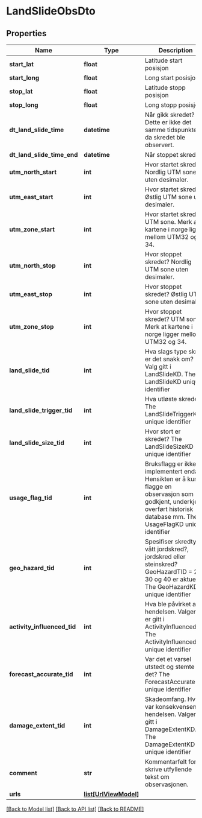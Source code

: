 # LandSlideObsDto

## Properties
Name | Type | Description | Notes
------------ | ------------- | ------------- | -------------
**start_lat** | **float** | Latitude start posisjon | [optional] 
**start_long** | **float** | Long start posisjon | [optional] 
**stop_lat** | **float** | Latitude stopp posisjon | [optional] 
**stop_long** | **float** | Long stopp posisjon | [optional] 
**dt_land_slide_time** | **datetime** | Når gikk skredet? Dette er ikke det samme tidspunktet da skredet ble observert. | 
**dt_land_slide_time_end** | **datetime** | Når stoppet skredet? | [optional] 
**utm_north_start** | **int** | Hvor startet skredet? Nordlig UTM sone uten desimaler. | [optional] 
**utm_east_start** | **int** | Hvor startet skredet? Østlig UTM sone uten desimaler. | [optional] 
**utm_zone_start** | **int** | Hvor startet skredet? UTM sone. Merk at kartene i norge ligger mellom UTM32 og 34. | [optional] 
**utm_north_stop** | **int** | Hvor stoppet skredet? Nordlig UTM sone uten desimaler. | [optional] 
**utm_east_stop** | **int** | Hvor stoppet skredet? Østlig UTM sone uten desimaler. | [optional] 
**utm_zone_stop** | **int** | Hvor stoppet skredet? UTM sone. Merk at kartene i norge ligger mellom UTM32 og 34. | [optional] 
**land_slide_tid** | **int** | Hva slags type skred er det snakk om? Valg gitt i LandSlideKD. The LandSlideKD unique identifier | [optional] 
**land_slide_trigger_tid** | **int** | Hva utløste skredet? The LandSlideTriggerKD unique identifier | [optional] 
**land_slide_size_tid** | **int** | Hvor stort er skredet? The LandSlideSizeKD unique identifier | [optional] 
**usage_flag_tid** | **int** | Bruksflagg er ikke implementert enda. Hensikten er å kunne flagge en observasjon som godkjent, underkjent, overført historisk database mm. The UsageFlagKD unique identifier | [optional] 
**geo_hazard_tid** | **int** | Spesifiser skredtype. vått jordskred?, jordskred eller steinskred? GeoHazardTID &#x3D; 20, 30 og 40 er aktuelle. The GeoHazardKD unique identifier | [optional] 
**activity_influenced_tid** | **int** | Hva ble påvirket av hendelsen. Valgene er gitt i ActivityInfluencedKD. The ActivityInfluencedKD unique identifier | [optional] 
**forecast_accurate_tid** | **int** | Var det et varsel utstedt og stemte det? The ForecastAccurateKD unique identifier | [optional] 
**damage_extent_tid** | **int** | Skadeomfang. Hva var konsekvensen av hendelsen. Valgene gitt i DamageExtentKD. The DamageExtentKD unique identifier | [optional] 
**comment** | **str** | Kommentarfelt for å skrive utfyllende tekst om observasjonen. | [optional] 
**urls** | [**list[UrlViewModel]**](UrlViewModel.md) |  | [optional] 

[[Back to Model list]](../README.md#documentation-for-models) [[Back to API list]](../README.md#documentation-for-api-endpoints) [[Back to README]](../README.md)

